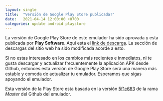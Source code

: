 ```yaml
---
layout: single
title:  "Versión de Google Play Store publicada!"
date:   2021-04-14 12:00:00 +0700
categories: update android playstore
---
```


La versión de Google Play Store de este emulador ha sido aprovada y esta publicada por **Play Software**. Aqui esta el
[link de descarga](https://play.google.com/store/apps/details?id=com.github.eka2l1). La sección de descargas del sitio web ha sido modificada acorde a esto.

Si no estas interesado en los cambios más recientes e inmediatos, ni te gusta descargar y actualizar frecuentemente la aplicación APK desde Github, entonces esta versión 
de Google Play Store será una manera más estable y comoda de actualizar tu emulador. Esperamos que sigas apoyando el emulador.

Esta versión de la Play Store esta basada en la versión [5f1c683](https://github.com/EKA2L1/EKA2L1/commit/5f1c68345e0ae4c8a84006fe86056a4fbb832c22) de la rama *Master* del Github
del emulador.
